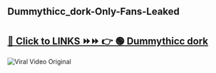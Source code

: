 
 ## Dummythicc_dork-Only-Fans-Leaked

# <h2><a href="https://clipsfans.com/Dummythicc_dork&ref=git">🔗 Click to LINKS ⏩⏩ 👉 🟢 Dummythicc dork </a></h2>

<a href="https://clipsfans.com/Dummythicc_dork&ref=git" rel="nofollow" data-target="animated-image.originalLink"><img src="https://i.ibb.co.com/xMMVF88/686577567.gif" alt="Viral Video Original" style="max-width: 100%; display: inline-block;" data-target="animated-image.originalImage"></a>
